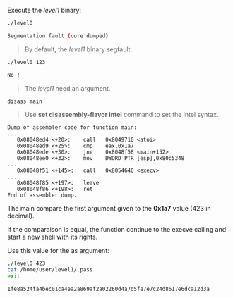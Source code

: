 Execute the *level1* binary:

```bash
./level0
```

```bash
Segmentation fault (core dumped)
```

> By default, the *level1* binary segfault.

```bash
./level0 123
```

```bash
No !
```

> The *level1* need an argument.

```gdb
disass main
```

> Use __set disassembly-flavor intel__ command to set the intel syntax.

```
Dump of assembler code for function main:
...
   0x08048ed4 <+20>:	call   0x8049710 <atoi>
   0x08048ed9 <+25>:	cmp    eax,0x1a7
   0x08048ede <+30>:	jne    0x8048f58 <main+152>
   0x08048ee0 <+32>:	mov    DWORD PTR [esp],0x80c5348
...
   0x08048f51 <+145>:	call   0x8054640 <execv>
...
   0x08048f85 <+197>:	leave
   0x08048f86 <+198>:	ret
End of assembler dump.
```

The main compare the first argument given to the __0x1a7__ value (423 in decimal).

If the comparaison is equal, the function continue to the execve calling and start a new shell with its rights.

Use this value for the as argument:

```bash
./level0 423
cat /home/user/level1/.pass
exit
```

```bash
1fe8a524fa4bec01ca4ea2a869af2a02260d4a7d5fe7e7c24d8617e6dca12d3a
```